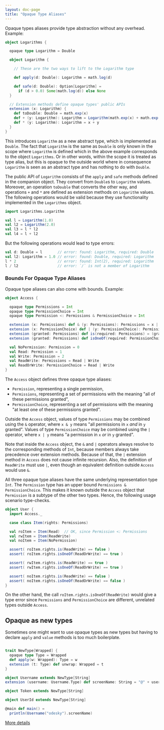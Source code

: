 ```yaml
---
layout: doc-page
title: "Opaque Type Aliases"
---
```


Opaque types aliases provide type abstraction without any overhead. Example:

```scala
object Logarithms {

  opaque type Logarithm = Double

  object Logarithm {

    // These are the two ways to lift to the Logarithm type

    def apply(d: Double): Logarithm = math.log(d)

    def safe(d: Double): Option[Logarithm] =
      if (d > 0.0) Some(math.log(d)) else None
  }

  // Extension methods define opaque types' public APIs
  extension (x: Logarithm) {
    def toDouble: Double = math.exp(x)
    def + (y: Logarithm): Logarithm = Logarithm(math.exp(x) + math.exp(y))
    def * (y: Logarithm): Logarithm = x + y
  }
}
```

This introduces `Logarithm` as a new abstract type, which is implemented as `Double`.
The fact that `Logarithm` is the same as `Double` is only known in the scope where
`Logarithm` is defined which in the above example corresponds to the object `Logarithms`.
Or in other words, within the scope it is treated as type alias, but this is opaque to the outside world
where in consequence `Logarithm` is seen as an abstract type and has nothing to do with `Double`.

The public API of `Logarithm` consists of the `apply` and `safe` methods defined in the companion object.
They convert from `Double`s to `Logarithm` values. Moreover, an operation `toDouble` that converts the other way, and operations `+` and `*` are defined as extension methods on `Logarithm` values.
The following operations would be valid because they use functionality implemented in the `Logarithms` object.

```scala
import Logarithms.Logarithm

val l = Logarithm(1.0)
val l2 = Logarithm(2.0)
val l3 = l * l2
val l4 = l + l2
```

But the following operations would lead to type errors:

```scala
val d: Double = l       // error: found: Logarithm, required: Double
val l2: Logarithm = 1.0 // error: found: Double, required: Logarithm
l * 2                   // error: found: Int(2), required: Logarithm
l / l2                  // error: `/` is not a member of Logarithm
```

### Bounds For Opaque Type Aliases

Opaque type aliases can also come with bounds. Example:
```scala
object Access {

  opaque type Permissions = Int
  opaque type PermissionChoice = Int
  opaque type Permission <: Permissions & PermissionChoice = Int

  extension (x: Permissions) def & (y: Permissions): Permissions = x | y
  extension (x: PermissionChoice) def | (y: PermissionChoice): PermissionChoice = x | y
  extension (granted: Permissions) def is(required: Permissions) = (granted & required) == required
  extension (granted: Permissions) def isOneOf(required: PermissionChoice) = (granted & required) != 0

  val NoPermission: Permission = 0
  val Read: Permission = 1
  val Write: Permission = 2
  val ReadWrite: Permissions = Read | Write
  val ReadOrWrite: PermissionChoice = Read | Write
}
```
The `Access` object defines three opaque type aliases:

 - `Permission`, representing a single permission,
 - `Permissions`, representing a set of permissions with the meaning "all of these permissions granted",
 - `PermissionChoice`, representing a set of permissions with the meaning "at least one of these permissions granted".

Outside the `Access` object, values of type `Permissions` may be combined using the `&` operator,
where `x & y` means "all permissions in `x` *and* in `y` granted".
Values of type `PermissionChoice` may be combined using the `|` operator,
where `x | y` means "a permission in `x` *or* in `y` granted".

Note that inside the `Access` object, the `&` and `|` operators always resolve to the corresponding methods of `Int`,
because members always take precedence over extension methods.
Because of that, the `|` extension method in `Access` does not cause infinite recursion.
Also, the definition of `ReadWrite` must use `|`,
even though an equivalent definition outside `Access` would use `&`.

All three opaque type aliases have the same underlying representation type `Int`. The
`Permission` type has an upper bound `Permissions & PermissionChoice`. This makes
it known outside the `Access` object that `Permission` is a subtype of the other
two types.  Hence, the following usage scenario type-checks.
```scala
object User {
  import Access._

  case class Item(rights: Permissions)

  val roItem = Item(Read)  // OK, since Permission <: Permissions
  val rwItem = Item(ReadWrite)
  val noItem = Item(NoPermission)

  assert( roItem.rights.is(ReadWrite) == false )
  assert( roItem.rights.isOneOf(ReadOrWrite) == true )

  assert( rwItem.rights.is(ReadWrite) == true )
  assert( rwItem.rights.isOneOf(ReadOrWrite) == true )

  assert( noItem.rights.is(ReadWrite) == false )
  assert( noItem.rights.isOneOf(ReadOrWrite) == false )
}
```
On the other hand, the call `roItem.rights.isOneOf(ReadWrite)` would give a type error
since `Permissions` and `PermissionChoice` are different, unrelated types outside `Access`.

## Opaque as new types

Sometimes one might want to use opaque types as new types but having to declare `apply` and `value` methods is too much boilerplate.

```scala

trait NewType[Wrapped] {
  opaque type Type = Wrapped
  def apply(w: Wrapped): Type = w
  extension (t: Type) def unwrap: Wrapped = t
}

object Username extends NewType[String]
extension (username: Username.Type) def screenName: String = "@" + username.unwrap

object Token extends NewType[String]

object UserId extends NewType[String]

@main def main() =
  println(Username("odesky").screenName)

```

[More details](opaques-details.md)
